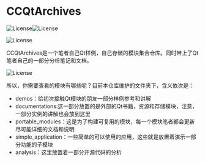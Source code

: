 # CCQtArchives
![License](https://img.shields.io/badge/license-GNUv3-yellow)![License](https://img.shields.io/badge/framework-Qt-blue)

![License](https://img.shields.io/badge/Introduction-What_Is_CCQtArchives-red)

​	CCQtArchives是一个笔者自己Qt样例，自己存储的模块集合仓库。同时带上了Qt笔者自己的一部分分析笔记和文档。

![License](https://img.shields.io/badge/Details-On_Which_sections_Should_I_See-green)

​	所以，你需要查看的模块有哪些呢？目前本仓库维护的文件夹下，含义依次是：

- demos：给初次接触Qt模块的朋友一部分样例参考和讲解
- documentations:这一部分放置的是外部的Qt书籍，资源和存储模块，注意，一部分实例的讲解也会放到这里
- portable_modules：这是为了构建可复用的模块，每一个模块笔者都会更新尽可能详细的文档和说明
- simple_application：一些简单的可以使用的应用，这些就是放置着演示一部分功能的子模块
- analysis：这里放置着一部分开源代码的分析
